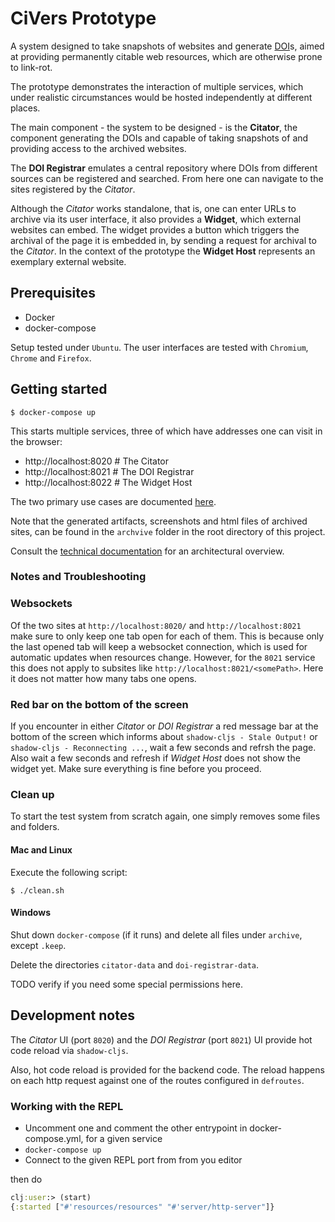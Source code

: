 # CiVers Prototype
 
A system designed to take snapshots of websites and
generate [DOI](https://en.wikipedia.org/wiki/Digital_object_identifier)s,
aimed at providing permanently citable web resources, which are otherwise
prone to link-rot.
 
The prototype demonstrates the interaction of multiple services, which under
realistic circumstances would be hosted independently at different places.

The main component - the system to be designed - is the **Citator**, the component
generating the DOIs and capable of taking snapshots of 
and providing access to the archived websites.

The **DOI Registrar** emulates a central repository where DOIs from different sources
can be registered and searched. From here one can navigate to the sites registered by the *Citator*.

Although the *Citator* works standalone, that is, one can enter URLs to archive via its user interface, 
it also provides a **Widget**, which external websites can embed. The widget provides a 
button which triggers the archival of the page it is embedded in, by sending a request for archival to the *Citator*. 
In the context of the prototype the **Widget Host** represents an exemplary external website.

## Prerequisites 

- Docker
- docker-compose

Setup tested under `Ubuntu`. 
The user interfaces are tested with `Chromium`, `Chrome` and `Firefox`.

## Getting started

    $ docker-compose up

This starts multiple services, three of which have addresses 
one can visit in the browser:

- http://localhost:8020 # The Citator
- http://localhost:8021 # The DOI Registrar
- http://localhost:8022 # The Widget Host

The two primary use cases are documented [here](./docs/README.md).

Note that the generated artifacts, screenshots and html files of archived sites, can be found in the `archvive` folder
in the root directory of this project.

Consult the [technical documentation](./docs/README_TECHNICAL.md) for an architectural overview.

### Notes and Troubleshooting

### Websockets

Of the two sites at `http://localhost:8020/` and `http://localhost:8021` make sure to only keep one tab open for each of them.
This is because only the last opened tab will keep a websocket connection, which is used for automatic updates when resources change.
However, for the `8021` service this does not apply to subsites like `http://localhost:8021/<somePath>`. Here it does not matter how many tabs one opens.

### Red bar on the bottom of the screen

If you encounter in either *Citator* or *DOI Registrar* a red message bar at the bottom of the screen which 
informs about `shadow-cljs - Stale Output!` or `shadow-cljs - Reconnecting ...`, wait a few seconds and refrsh the page. Also wait a few seconds and refresh
if *Widget Host* does not show the widget yet. Make sure everything is fine before you proceed.

### Clean up

To start the test system from scratch again, 
one simply removes some files and folders.

#### Mac and Linux

Execute the following script:

    $ ./clean.sh

#### Windows

Shut down `docker-compose` (if it runs) and
delete all files under `archive`, except `.keep`. 

Delete the directories `citator-data`
and `doi-registrar-data`.

TODO verify if you need some special permissions here.

## Development notes

The *Citator* UI (port `8020`) and the *DOI Registrar* (port `8021`) UI
provide hot code reload via `shadow-cljs`. 

Also, hot code reload is provided for the backend code. The reload happens
on each http request against one of the routes configured in `defroutes`.

### Working with the REPL

- Uncomment one and comment the other entrypoint in docker-compose.yml, for a given service
- `docker-compose up`
- Connect to the given REPL port from from you editor 

then do

```clojure
clj:user:> (start)
{:started ["#'resources/resources" "#'server/http-server"]}
```

